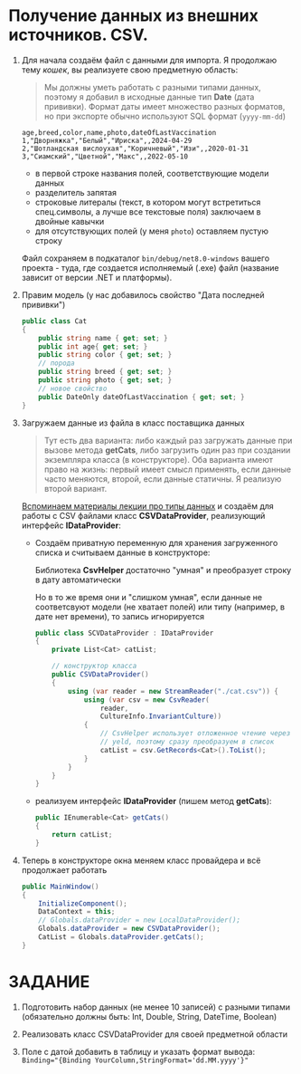 # Получение данных из внешних источников. CSV.

1. Для начала создаём файл с данными для импорта. Я продолжаю тему *кошек*, вы реализуете свою предметную область:

    >Мы должны уметь работать с разными типами данных, поэтому я добавил в исходные данные тип **Date** (дата прививки). Формат даты имеет множество разных форматов, но при экспорте обычно используют SQL формат (`yyyy-mm-dd`)

    ```csv
    age,breed,color,name,photo,dateOfLastVaccination
    1,"Дворняжка","Белый","Ириска",,2024-04-29
    2,"Шотландская вислоухая","Коричневый","Изи",,2020-01-31
    3,"Сиамский","Цветной","Макс",,2022-05-10
    ```

    * в первой строке названия полей, соответствующие модели данных
    * разделитель запятая
    * строковые литералы (текст, в котором могут встретиться спец.символы, а лучше все текстовые поля) заключаем в двойные кавычки
    * для отсутствующих полей (у меня `photo`) оставляем пустую строку

    Файл сохраняем в подкаталог `bin/debug/net8.0-windows` вашего проекта - туда, где создается исполняемый (.exe) файл (название зависит от версии .NET и платформы).

1. Правим модель (у нас добавилось свойство "Дата последней прививки")

    ```cs
    public class Cat
    {
        public string name { get; set; }
        public int age{ get; set; }
        public string color { get; set; }
        // порода
        public string breed { get; set; }
        public string photo { get; set; }
        // новое свойство
        public DateOnly dateOfLastVaccination { get; set; }  
    }
    ```

1. Загружаем данные из файла в класс поставщика данных

    >Тут есть два варианта: либо каждый раз загружать данные при вызове метода **getCats**, либо загрузить один раз при создании экземпляра класса (в конструкторе). Оба варианта имеют право на жизнь: первый имеет смысл применять, если данные часто меняются, второй, если данные статичны. Я реализую второй вариант.

    [Вспоминаем материалы лекции про типы данных](./t5_file_types.md#csv) и создаём для работы с CSV файлами класс **CSVDataProvider**, реализующий интерфейс **IDataProvider**:

    * Создаём приватную переменную для хранения загруженного списка и считываем данные в конструкторе:

        Библиотека **CsvHelper** достаточно "умная" и преобразует строку в дату автоматически

        Но в то же время они и "слишком умная", если данные не соответсвуют модели (не хватает полей) или типу (например, в дате нет времени), то запись игнорируется

        ```cs
        public class SCVDataProvider : IDataProvider
        {
            private List<Cat> catList;

            // конструктор класса
            public CSVDataProvider()
            {
                using (var reader = new StreamReader("./cat.csv")) {
                    using (var csv = new CsvReader(
                        reader, 
                        CultureInfo.InvariantCulture))
                    {
                        // CsvHelper использует отложенное чтение через 
                        // yeld, поэтому сразу преобразуем в список
                        catList = csv.GetRecords<Cat>().ToList();
                    }
                }
            }
        }
        ```

    * реализуем интерфейс **IDataProvider** (пишем метод **getCats**):

        ```cs
        public IEnumerable<Cat> getCats()
        {
            return catList;
        }
        ```

1. Теперь в конструкторе окна меняем класс провайдера и всё продолжает работать

    ```cs
    public MainWindow()
    {
        InitializeComponent();
        DataContext = this;
        // Globals.dataProvider = new LocalDataProvider();
        Globals.dataProvider = new CSVDataProvider();
        CatList = Globals.dataProvider.getCats();
    }
    ```

# ЗАДАНИЕ

1. Подготовить набор данных (не менее 10 записей) с разными типами (обязательно должны быть: Int, Double, String, DateTime, Boolean)

1. Реализовать класс CSVDataProvider для своей предметной области

1. Поле с датой добавить в таблицу и указать формат вывода: `Binding="{Binding YourColumn,StringFormat='dd.MM.yyyy'}"`
